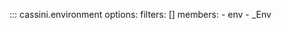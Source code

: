 ::: cassini.environment
    options:
        filters: []
        members:
            - env
            - _Env

